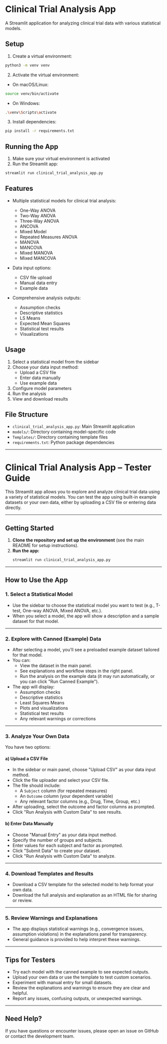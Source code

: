# Clinical Trial Analysis App

A Streamlit application for analyzing clinical trial data with various statistical models.

## Setup

1. Create a virtual environment:

```bash
python3 -m venv venv
```

2. Activate the virtual environment:

- On macOS/Linux:

```bash
source venv/bin/activate
```

- On Windows:

```bash
.\venv\Scripts\activate
```

3. Install dependencies:

```bash
pip install -r requirements.txt
```

## Running the App

1. Make sure your virtual environment is activated
2. Run the Streamlit app:

```bash
streamlit run clinical_trial_analysis_app.py
```

## Features

- Multiple statistical models for clinical trial analysis:

  - One-Way ANOVA
  - Two-Way ANOVA
  - Three-Way ANOVA
  - ANCOVA
  - Mixed Model
  - Repeated Measures ANOVA
  - MANOVA
  - MANCOVA
  - Mixed MANOVA
  - Mixed MANCOVA

- Data input options:

  - CSV file upload
  - Manual data entry
  - Example data

- Comprehensive analysis outputs:
  - Assumption checks
  - Descriptive statistics
  - LS Means
  - Expected Mean Squares
  - Statistical test results
  - Visualizations

## Usage

1. Select a statistical model from the sidebar
2. Choose your data input method:
   - Upload a CSV file
   - Enter data manually
   - Use example data
3. Configure model parameters
4. Run the analysis
5. View and download results

## File Structure

- `clinical_trial_analysis_app.py`: Main Streamlit application
- `models/`: Directory containing model-specific code
- `Templates/`: Directory containing template files
- `requirements.txt`: Python package dependencies

---

# Clinical Trial Analysis App – Tester Guide

This Streamlit app allows you to explore and analyze clinical trial data using a variety of statistical models. You can test the app using built-in example datasets or your own data, either by uploading a CSV file or entering data directly.

---

## Getting Started

1. **Clone the repository and set up the environment** (see the main README for setup instructions).
2. **Run the app:**
   ```bash
   streamlit run clinical_trial_analysis_app.py
   ```

---

## How to Use the App

### 1. Select a Statistical Model

- Use the sidebar to choose the statistical model you want to test (e.g., T-test, One-way ANOVA, Mixed ANOVA, etc.).
- When you select a model, the app will show a description and a sample dataset for that model.

---

### 2. Explore with Canned (Example) Data

- After selecting a model, you'll see a preloaded example dataset tailored for that model.
- You can:
  - View the dataset in the main panel.
  - See explanations and workflow steps in the right panel.
  - Run the analysis on the example data (it may run automatically, or you can click "Run Canned Example").
- The app will display:
  - Assumption checks
  - Descriptive statistics
  - Least Squares Means
  - Plots and visualizations
  - Statistical test results
  - Any relevant warnings or corrections

---

### 3. Analyze Your Own Data

You have two options:

#### a) Upload a CSV File

- In the sidebar or main panel, choose "Upload CSV" as your data input method.
- Click the file uploader and select your CSV file.
- The file should include:
  - A `Subject` column (for repeated measures)
  - An `Outcome` column (your dependent variable)
  - Any relevant factor columns (e.g., Drug, Time, Group, etc.)
- After uploading, select the outcome and factor columns as prompted.
- Click "Run Analysis with Custom Data" to see results.

#### b) Enter Data Manually

- Choose "Manual Entry" as your data input method.
- Specify the number of groups and subjects.
- Enter values for each subject and factor as prompted.
- Click "Submit Data" to create your dataset.
- Click "Run Analysis with Custom Data" to analyze.

---

### 4. Download Templates and Results

- Download a CSV template for the selected model to help format your own data.
- Download the full analysis and explanation as an HTML file for sharing or review.

---

### 5. Review Warnings and Explanations

- The app displays statistical warnings (e.g., convergence issues, assumption violations) in the explanations panel for transparency.
- General guidance is provided to help interpret these warnings.

---

## Tips for Testers

- Try each model with the canned example to see expected outputs.
- Upload your own data or use the template to test custom scenarios.
- Experiment with manual entry for small datasets.
- Review the explanations and warnings to ensure they are clear and helpful.
- Report any issues, confusing outputs, or unexpected warnings.

---

## Need Help?

If you have questions or encounter issues, please open an issue on GitHub or contact the development team.
